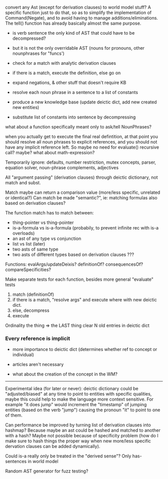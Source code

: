 convert any Ast (except for derivation clauses) to world model stuff?
A specific function just to do that, so as to simplify the implementation of Command(Negate), and to avoid having to manage additions/eliminations. The tell() function has already basically almost the same purpose.


- is verb sentence the only kind of AST that could have to be decompressed?
- but it is not the only overridable AST (nouns for pronouns, other nounphrases for "funcs')



- check for a match with analytic derivation clauses
- if there is a match, execute the definition, else go on
- expand negations, & other stuff that doesn't require KB
- resolve each noun phrase in a sentence to a list of constants
- produce a new knowledge base (update deictic dict, add new created new entities)
- substitute list of constants into sentence by decompressing

what about a function specifically meant only to ask/tell NounPhrases?

when you actually get to execute the final real defintition, at that point you should resolve all noun phrases to explicit references, and you should not have any implicit reference left. So maybe no need for evaluate() recursive call? maybe? what about math-expression?



Temporarily ignore: defaults, number restriction, mutex concepts, parser, equation solver, noun-phrase complements, adjectives

All "argument passing" (derivation clauses) through deictic dictionary, not match and subst.

Match maybe can return a comparison value (more/less specific, unrelated or identical?) Can match be made "semantic?", ie: matching formulas also based on derivation clauses?


The function match has to match between:
- thing-pointer vs thing-pointer
- is-a-formula vs is-a-formula (probabily, to prevent infinite rec with is-a overloads)
- an ast of any type vs conjunction
- list vs list (later)
- two asts of same type
- two asts of different types based on derivation clauses ???



Functions:
evalArgs/updateDeixis?
definitionOf?
consequencesOf?
compareSpecificities?


Make separate tests for each function, besides more general "evaluate" tests



1. match (definitionOf)
2. if there is a match, "resolve args" and execute where with new deictic dict.
3. else, decompress
4. execute

Ordinality
the thing => the LAST thing 
clear N old entries in deictic dict

### Every reference is implicit

- more importance to deictic dict (determines whether ref to concept or individual)
- articles aren't necessary

- what about the creation of the concept in the WM?

--------------------------------

Experimental idea (for later or never): deictic dictionary could be "adjusted/biased" at any time to point to entities with specific qualities, maybe this could help to make the language more context sensitive. For example "it does jump" would increment the "timestamp" of jumping entities (based on the verb "jump") causing the pronoun "it" to point to one of them.

Can performance be improved by turning list of derivation clauses into hashmap? Because maybe an ast could be hashed and matched to another with a hash? Maybe not possible because of specificity problem (how do I make sure to hash things the proper way when new more/less specific dervation clauses can be added dynamically).

Could is-a really only be treated in the "derived sense"? Only has-sentences in world model

Random AST generator for fuzz testing?






